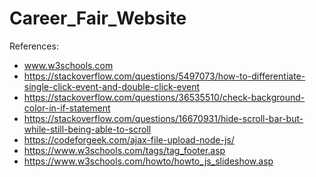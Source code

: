 # Career_Fair_Website  
References:  
- www.w3schools.com
- https://stackoverflow.com/questions/5497073/how-to-differentiate-single-click-event-and-double-click-event
- https://stackoverflow.com/questions/36535510/check-background-color-in-if-statement  
- https://stackoverflow.com/questions/16670931/hide-scroll-bar-but-while-still-being-able-to-scroll
- https://codeforgeek.com/ajax-file-upload-node-js/
- https://www.w3schools.com/tags/tag_footer.asp
- https://www.w3schools.com/howto/howto_js_slideshow.asp
